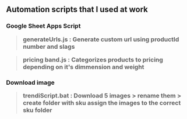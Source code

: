 <h2 align="left"> Automation scripts that I used at work </h2>

<h3 align="left">Google Sheet Apps Script

<br>

> generateUrls.js : Generate custom url using productId number and slags

> pricing band.js : Categorizes products to pricing depending on it's dimmension and weight

</h3>

<h3 align="left">Download image

<br>

> trendiScript.bat : Download 5 images > rename them > create folder with sku assign the images to the correct sku folder 

</h3>
